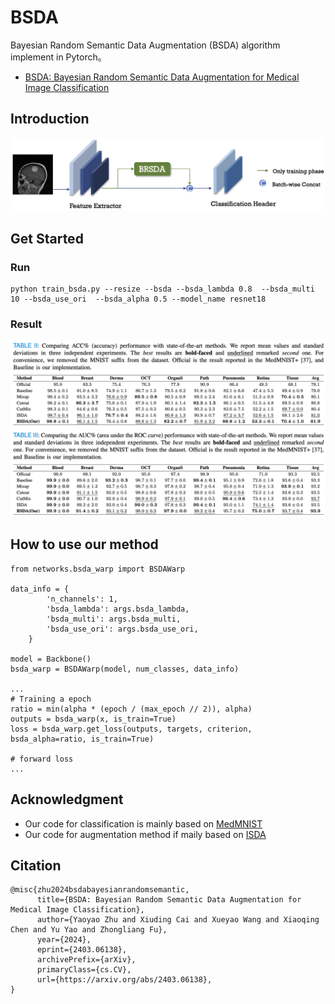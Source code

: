 # BSDA

Bayesian Random Semantic Data Augmentation (BSDA)  algorithm implement in Pytorch。

* [BSDA: Bayesian Random Semantic Data Augmentation for Medical Image Classification](https://arxiv.org/abs/2403.06138)


## Introduction

![Overview](./assets/images/overview_bsda.jpg)

## Get Started

### Run
```
python train_bsda.py --resize --bsda --bsda_lambda 0.8  --bsda_multi 10 --bsda_use_ori  --bsda_alpha 0.5 --model_name resnet18 
```

### Result
![main_result](./assets/images/main_result.jpg)

## How to use our method
```
from networks.bsda_warp import BSDAWarp

data_info = {
        'n_channels': 1,
        'bsda_lambda': args.bsda_lambda, 
        'bsda_multi': args.bsda_multi, 
        'bsda_use_ori': args.bsda_use_ori,
    }

model = Backbone()
bsda_warp = BSDAWarp(model, num_classes, data_info)

...
# Training a epoch
ratio = min(alpha * (epoch / (max_epoch // 2)), alpha)
outputs = bsda_warp(x, is_train=True) 
loss = bsda_warp.get_loss(outputs, targets, criterion, bsda_alpha=ratio, is_train=True)

# forward loss
...
```

## Acknowledgment

* Our code for classification is mainly based on [MedMNIST](https://github.com/MedMNIST/MedMNIST)
* Our code for augmentation method if maily based on [ISDA](https://github.com/blackfeather-wang/ISDA-for-Deep-Networks)

## Citation
```
@misc{zhu2024bsdabayesianrandomsemantic,
      title={BSDA: Bayesian Random Semantic Data Augmentation for Medical Image Classification}, 
      author={Yaoyao Zhu and Xiuding Cai and Xueyao Wang and Xiaoqing Chen and Yu Yao and Zhongliang Fu},
      year={2024},
      eprint={2403.06138},
      archivePrefix={arXiv},
      primaryClass={cs.CV},
      url={https://arxiv.org/abs/2403.06138}, 
}
```
